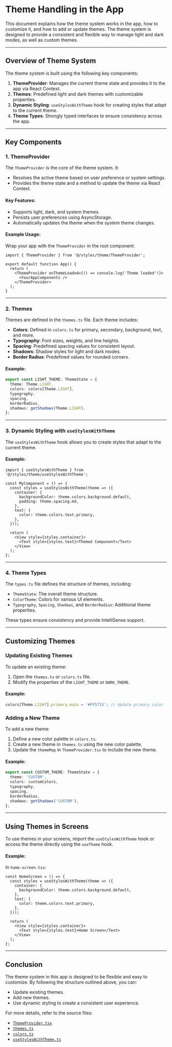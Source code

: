# Theme Handling in the App

This document explains how the theme system works in the app, how to customize it, and how to add or update themes. The theme system is designed to provide a consistent and flexible way to manage light and dark modes, as well as custom themes.

---

## Overview of Theme System

The theme system is built using the following key components:

1. **ThemeProvider**: Manages the current theme state and provides it to the app via React Context.
2. **Themes**: Predefined light and dark themes with customizable properties.
3. **Dynamic Styling**: `useStylesWithTheme` hook for creating styles that adapt to the current theme.
4. **Theme Types**: Strongly typed interfaces to ensure consistency across the app.

---

## Key Components

### 1. ThemeProvider

The `ThemeProvider` is the core of the theme system. It:

- Resolves the active theme based on user preference or system settings.
- Provides the theme state and a method to update the theme via React Context.

#### Key Features:

- Supports light, dark, and system themes.
- Persists user preferences using AsyncStorage.
- Automatically updates the theme when the system theme changes.

#### Example Usage:

Wrap your app with the `ThemeProvider` in the root component:

```tsx
import { ThemeProvider } from '@/styles/theme/ThemeProvider';

export default function App() {
  return (
    <ThemeProvider onThemeLoaded={() => console.log('Theme loaded')}>
      <YourAppComponents />
    </ThemeProvider>
  );
}
```

---

### 2. Themes

Themes are defined in the `themes.ts` file. Each theme includes:

- **Colors**: Defined in `colors.ts` for primary, secondary, background, text, and more.
- **Typography**: Font sizes, weights, and line heights.
- **Spacing**: Predefined spacing values for consistent layout.
- **Shadows**: Shadow styles for light and dark modes.
- **Border Radius**: Predefined values for rounded corners.

#### Example:

```typescript
export const LIGHT_THEME: ThemeState = {
  theme: Theme.LIGHT,
  colors: colors[Theme.LIGHT],
  typography,
  spacing,
  borderRadius,
  shadows: getShadows(Theme.LIGHT),
};
```

---

### 3. Dynamic Styling with `useStylesWithTheme`

The `useStylesWithTheme` hook allows you to create styles that adapt to the current theme.

#### Example:

```tsx
import { useStylesWithTheme } from '@/styles/theme/useStylesWithTheme';

const MyComponent = () => {
  const styles = useStylesWithTheme(theme => ({
    container: {
      backgroundColor: theme.colors.background.default,
      padding: theme.spacing.md,
    },
    text: {
      color: theme.colors.text.primary,
    },
  }));

  return (
    <View style={styles.container}>
      <Text style={styles.text}>Themed Component</Text>
    </View>
  );
};
```

---

### 4. Theme Types

The `types.ts` file defines the structure of themes, including:

- `ThemeState`: The overall theme structure.
- `ColorTheme`: Colors for various UI elements.
- `Typography`, `Spacing`, `Shadows`, and `BorderRadius`: Additional theme properties.

These types ensure consistency and provide IntelliSense support.

---

## Customizing Themes

### Updating Existing Themes

To update an existing theme:

1. Open the `themes.ts` or `colors.ts` file.
2. Modify the properties of the `LIGHT_THEME` or `DARK_THEME`.

#### Example:

```typescript
colors[Theme.LIGHT].primary.main = '#FF5733'; // Update primary color
```

### Adding a New Theme

To add a new theme:

1. Define a new color palette in `colors.ts`.
2. Create a new theme in `themes.ts` using the new color palette.
3. Update the `themeMap` in `ThemeProvider.tsx` to include the new theme.

#### Example:

```typescript
export const CUSTOM_THEME: ThemeState = {
  theme: 'CUSTOM',
  colors: customColors,
  typography,
  spacing,
  borderRadius,
  shadows: getShadows('CUSTOM'),
};
```

---

## Using Themes in Screens

To use themes in your screens, import the `useStylesWithTheme` hook or access the theme directly using the `useTheme` hook.

#### Example:

In `home-screen.tsx`:

```tsx
const HomeScreen = () => {
  const styles = useStylesWithTheme(theme => ({
    container: {
      backgroundColor: theme.colors.background.default,
    },
    text: {
      color: theme.colors.text.primary,
    },
  }));

  return (
    <View style={styles.container}>
      <Text style={styles.text}>Home Screen</Text>
    </View>
  );
};
```

---

## Conclusion

The theme system in this app is designed to be flexible and easy to customize. By following the structure outlined above, you can:

- Update existing themes.
- Add new themes.
- Use dynamic styling to create a consistent user experience.

For more details, refer to the source files:

- [`ThemeProvider.tsx`](../../src/styles/theme/ThemeProvider.tsx)
- [`themes.ts`](../../src/styles/theme/themes.ts)
- [`colors.ts`](../../src/styles/theme/colors.ts)
- [`useStylesWithTheme.ts`](../../src/styles/theme/useStylesWithTheme.ts)
